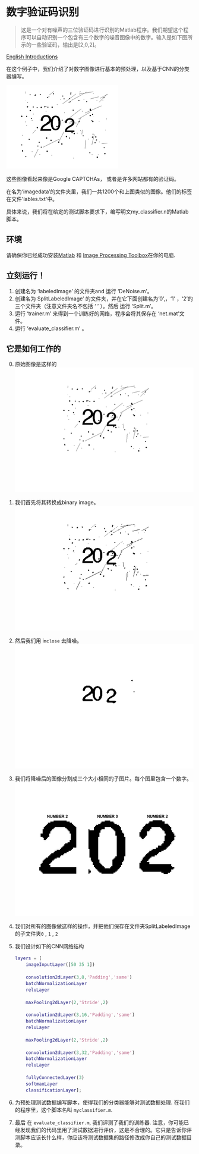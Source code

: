 # 数字验证码识别

> 这是一个对有噪声的三位验证码进行识别的Matlab程序。我们期望这个程序可以自动识别一个包含有三个数字的噪音图像中的数字。输入是如下图所示的一些验证码，输出是[2,0,2]。

[English Introductions](README.md)

在这个例子中，我们介绍了对数字图像进行基本的预处理，以及基于CNN的分类器编写。

![sample](.\FigForGithub\sample.png) 

 这些图像看起来像是Google CAPTCHAs， 或者是许多网站都有的验证码。

在名为‘imagedata’的文件夹里，我们一共1200个和上图类似的图像。他们的标签在文件'lables.txt'中。

具体来说，我们将在给定的测试脚本要求下，编写明文my_classifier.n的Matlab脚本。

## 环境

请确保你已经成功安装[Matlab](https://www.mathworks.com/products/matlab.html ) 和 [Image Processing Toolbox](https://www.mathworks.com/products/image.html)在你的电脑. 

## 立刻运行！

1. 创建名为 ‘labeledImage’ 的文件夹and 运行 ‘DeNoise.m’。
2. 创建名为 SplitLabeledImage’ 的文件夹，并在它下面创建名为‘0’,，‘1’ ，‘2’的三个文件夹（注意文件夹名不包括     ‘   ’  ）。然后 运行 ‘Split.m’。
3. 运行 ‘trainer.m’ 来得到一个训练好的网络，程序会将其保存在 ‘net.mat’文件。
4. 运行 ‘evaluate_classifier.m’ 。

## 它是如何工作的

0. 原始图像是这样的 
   ![I](.\FigForGithub\I.png)

1. 我们首先将其转换成binary image。  
    ![Ibinary](.\FigForGithub\Ibinary.png)

2. 然后我们用 i`mclose`  去降噪。
    ![IbinaryAfterClosing](.\FigForGithub\IbinaryAfterClosing.png)

3. 我们将降噪后的图像分割成三个大小相同的子图片。每个图里包含一个数字。
    ![split](.\FigForGithub\split.png)
4. 我们对所有的图像做这样的操作，并把他们保存在文件夹SplitLabeledImage的子文件夹`0` , `1` , `2` 
5. 我们设计如下的CNN网络结构

   ```matlab
   layers = [
       imageInputLayer([50 35 1])
       
       convolution2dLayer(3,8,'Padding','same')
       batchNormalizationLayer
       reluLayer
       
       maxPooling2dLayer(2,'Stride',2)
       
       convolution2dLayer(3,16,'Padding','same')
       batchNormalizationLayer
       reluLayer
       
       maxPooling2dLayer(2,'Stride',2)
       
       convolution2dLayer(3,32,'Padding','same')
       batchNormalizationLayer
       reluLayer
       
       fullyConnectedLayer(3)
       softmaxLayer
       classificationLayer];
   ```
5. 为预处理测试数据编写脚本，使得我们的分类器能够对测试数据处理. 在我们的程序里，这个脚本名叫 `myclassifier.m`.
6. 最后 在 `evaluate_classifier.m`, 我们评测了我们的训练器. 注意，你可能已经发现我们的代码里用了测试数据进行评价，这是不合理的。它只是告诉你评测脚本应该长什么样，你应该将测试数据集的路径修改成你自己的测试数据目录。



